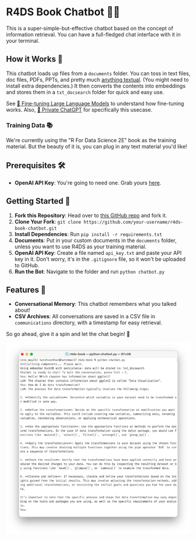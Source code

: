 # R4DS Book Chatbot 🤖💬

This is a super-simple-but-effective chatbot based on the concept of information retrieval. You can have a full-fledged chat interface with it in your terminal.

## How it Works 🤔

This chatbot loads up files from a `documents` folder. You can toss in text files, doc files, PDFs, PPTs, and pretty much [anything textual](https://python.langchain.com/docs/integrations/document_loaders/unstructured_file.html). (You might need to install extra dependencies.) It then converts the contents into embeddings and stores them in a `txt_docsearch` folder for quick and easy use.

See [🦣 Fine-tuning Large Language Models](https://hvsc1708.substack.com/p/fine-tuning-large-language-models) to understand how fine-tuning works. Also, [🔐 Private ChatGPT]() for specifically this usecase.

### Training Data 📚

We're currently using the "R For Data Science 2E" book as the training material. But the beauty of it is, you can plug in any text material you'd like!

## Prerequisites 🛠️

- **OpenAI API Key**: You're going to need one. Grab yours [here](https://platform.openai.com/account/).
  
## Getting Started 🚀

1. **Fork this Repository**: Head over to [this GitHub repo](https://github.com/harshvardhaniimi/r4ds-book-chatbot) and fork it.
2. **Clone Your Fork**: `git clone https://github.com/your-username/r4ds-book-chatbot.git`
3. **Install Dependencies**: Run `pip install -r requirements.txt`
4. **Documents**: Put in your custom documents in the `documents` folder, unless you want to use R4DS as your training material.
5. **OpenAI API Key**: Create a file named `api_key.txt` and paste your API key in it. Don't worry, it's in the `.gitignore` file, so it won't be uploaded to GitHub.
6. **Run the Bot**: Navigate to the folder and run `python chatbot.py`

## Features 🌟

- **Conversational Memory**: This chatbot remembers what you talked about! 
- **CSV Archives**: All conversations are saved in a CSV file in `communications` directory, with a timestamp for easy retrieval.

So go ahead, give it a spin and let the chat begin! 🎉

![Alt text](ss1.png)